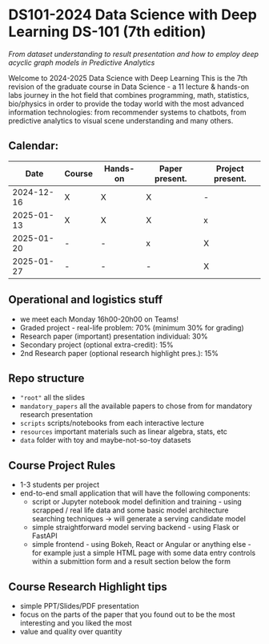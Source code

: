 # DS101-2024 Data Science with Deep Learning DS-101 (7th edition)
_From dataset understanding to result presentation and how to employ deep acyclic graph models in Predictive Analytics_

Welcome to 2024-2025 Data Science with Deep Learning
This is the 7th revision of the graduate course in Data Science - a 11 lecture & hands-on labs journey in the hot field that combines programming, math, statistics, bio/physics in order to provide the today world with the most advanced information technologies: from recommender systems to chatbots, from predictive analytics to visual scene understanding and many others.



## Calendar:

| Date | Course | Hands-on | Paper present. | Project present. |
| --- | --- | --- | --- | --- |
| 2024-12-16 | X | X | X | - |
| 2025-01-13 | X | X | X | x |
| 2025-01-20 | - | - | x | X |
| 2025-01-27 | - | - | - | X |




## Operational and logistics stuff
 - we meet each Monday 16h00-20h00 on Teams!
 - Graded project - real-life problem: 70% (minimum 30% for grading)
 - Research paper (important) presentation individual: 30%
 - Secondary project (optional extra-credit): 15%
 - 2nd Research paper (optional research highlight pres.): 15%

## Repo structure
 - `"root"` all the slides
 - `mandatory_papers` all the available papers to chose from for mandatory research presentation
 - `scripts` scripts/notebooks from each interactive lecture 
 - `resources` important materials such as linear algebra, stats, etc
 - `data` folder with toy and maybe-not-so-toy datasets


 ## Course Project Rules
  - 1-3 students per project
  - end-to-end small application that will have the following components:
    - script or Jupyter notebook model definition and training - using scrapped / real life data and some basic model architecture searching techniques -> will generate a serving candidate model
    - simple straightforward model serving backend - using Flask or FastAPI
    - simple frontend - using Bokeh, React or Angular or anything else - for example just a simple HTML page with some data entry controls within a submittion form and a result section below the form

## Course Research Highlight tips
 - simple PPT/Slides/PDF presentation
 - focus on the parts of the paper that you found out to be the most interesting and you liked the most
 - value and quality over quantity
 
 

